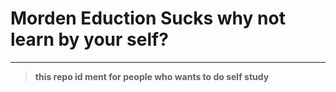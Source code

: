 # Morden Eduction Sucks why not learn by your self?
---
> **this repo id ment for people who wants to do self study** 
